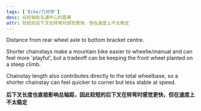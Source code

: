 ```yaml
---
tags: ['Bike/几何学']
desc: 后轮轴到五通中心的距离
attr: 较短的后下叉在转弯时感觉更快，但在速度上不太稳定
---
```


Distance from rear wheel axle to bottom bracket centre.

Shorter chainstays make a mountain bike easier to wheelie/manual and can feel more 'playful', but a tradeoff can be keeping the front wheel planted on a steep climb.

Chainstay length also contributes directly to the total wheelbase, so a shorter chainstay can feel quicker to corner but less stable at speed.

**后下叉长度也直接影响总轴距，因此较短的后下叉在转弯时感觉更快，但在速度上不太稳定**